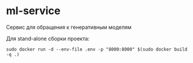# ml-service

Сервис для обращения к генеративным моделям

Для stand-alone сборки проекта:

```shell
sudo docker run -d --env-file .env -p "8000:8000" $(sudo docker build -q .)
```
